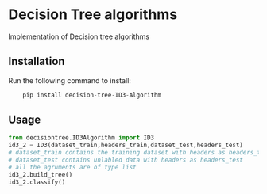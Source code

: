 # Decision Tree algorithms
Implementation of Decision tree algorithms

## Installation 
Run the following command to install:
```python
    pip install decision-tree-ID3-Algorithm
```

## Usage 
```python 
from decisiontree.ID3Algorithm import ID3
id3_2 = ID3(dataset_train,headers_train,dataset_test,headers_test)
# dataset_train contains the training dataset with headers as headers_train
# dataset_test contains unlabled data with headers as headers_test
# all the agruments are of type list
id3_2.build_tree()
id3_2.classify()
```